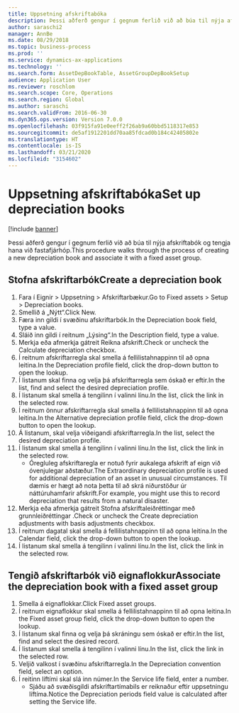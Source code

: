 ```yaml
---
title: Uppsetning afskriftabóka
description: Þessi aðferð gengur í gegnum ferlið við að búa til nýja afskriftabók og tengja hana við fastafjárhóp.
author: saraschi2
manager: AnnBe
ms.date: 08/29/2018
ms.topic: business-process
ms.prod: ''
ms.service: dynamics-ax-applications
ms.technology: ''
ms.search.form: AssetDepBookTable, AssetGroupDepBookSetup
audience: Application User
ms.reviewer: roschlom
ms.search.scope: Core, Operations
ms.search.region: Global
ms.author: saraschi
ms.search.validFrom: 2016-06-30
ms.dyn365.ops.version: Version 7.0.0
ms.openlocfilehash: 03f915fa91e0eeff2f26ab9a60bbd5118317e853
ms.sourcegitcommit: de5af1912201dd70aa85fdcad0b184c42405802e
ms.translationtype: HT
ms.contentlocale: is-IS
ms.lasthandoff: 03/21/2020
ms.locfileid: "3154602"
---
```

# <a name="set-up-depreciation-books"></a><span data-ttu-id="0add0-103">Uppsetning afskriftabóka</span><span class="sxs-lookup"><span data-stu-id="0add0-103">Set up depreciation books</span></span> 

[!include [banner](../../includes/banner.md)]

<span data-ttu-id="0add0-104">Þessi aðferð gengur í gegnum ferlið við að búa til nýja afskriftabók og tengja hana við fastafjárhóp.</span><span class="sxs-lookup"><span data-stu-id="0add0-104">This procedure walks through the process of creating a new depreciation book and associate it with a fixed asset group.</span></span> 

## <a name="create-a-depreciation-book"></a><span data-ttu-id="0add0-105">Stofna afskriftarbók</span><span class="sxs-lookup"><span data-stu-id="0add0-105">Create a depreciation book</span></span>
1. <span data-ttu-id="0add0-106">Fara í Eignir > Uppsetning > Afskriftarbækur.</span><span class="sxs-lookup"><span data-stu-id="0add0-106">Go to Fixed assets > Setup > Depreciation books.</span></span>
2. <span data-ttu-id="0add0-107">Smellið á „Nýtt“.</span><span class="sxs-lookup"><span data-stu-id="0add0-107">Click New.</span></span>
3. <span data-ttu-id="0add0-108">Færa inn gildi í svæðinu afskriftarbók.</span><span class="sxs-lookup"><span data-stu-id="0add0-108">In the Depreciation book field, type a value.</span></span>
4. <span data-ttu-id="0add0-109">Sláið inn gildi í reitnum „Lýsing“.</span><span class="sxs-lookup"><span data-stu-id="0add0-109">In the Description field, type a value.</span></span>
5. <span data-ttu-id="0add0-110">Merkja eða afmerkja gátreit Reikna afskrift.</span><span class="sxs-lookup"><span data-stu-id="0add0-110">Check or uncheck the Calculate depreciation checkbox.</span></span>
6. <span data-ttu-id="0add0-111">Í reitnum afskriftarregla skal smella á fellilistahnappinn til að opna leitina.</span><span class="sxs-lookup"><span data-stu-id="0add0-111">In the Depreciation profile field, click the drop-down button to open the lookup.</span></span>
7. <span data-ttu-id="0add0-112">Í listanum skal finna og velja þá afskriftarregla sem óskað er eftir.</span><span class="sxs-lookup"><span data-stu-id="0add0-112">In the list, find and select the desired depreciation profile.</span></span>
8. <span data-ttu-id="0add0-113">Í listanum skal smella á tengilinn í valinni línu.</span><span class="sxs-lookup"><span data-stu-id="0add0-113">In the list, click the link in the selected row.</span></span>
9. <span data-ttu-id="0add0-114">Í reitnum önnur afskriftarregla skal smella á fellilistahnappinn til að opna leitina.</span><span class="sxs-lookup"><span data-stu-id="0add0-114">In the Alternative depreciation profile field, click the drop-down button to open the lookup.</span></span>
10. <span data-ttu-id="0add0-115">Á listanum, skal velja viðeigandi afskriftarregla.</span><span class="sxs-lookup"><span data-stu-id="0add0-115">In the list, select the desired depreciation profile.</span></span>
11. <span data-ttu-id="0add0-116">Í listanum skal smella á tengilinn í valinni línu.</span><span class="sxs-lookup"><span data-stu-id="0add0-116">In the list, click the link in the selected row.</span></span>
    * <span data-ttu-id="0add0-117">Óregluleg afskriftaregla er notuð fyrir aukalega afskrift af eign við óvenjulegar aðstæður.</span><span class="sxs-lookup"><span data-stu-id="0add0-117">The Extraordinary depreciation profile is used for additional depreciation of an asset in unusual circumstances.</span></span> <span data-ttu-id="0add0-118">Til dæmis er hægt að nota þetta til að skrá niðurstöður úr náttúruhamfarir afskrift.</span><span class="sxs-lookup"><span data-stu-id="0add0-118">For example, you might use this to record depreciation that results from a natural disaster.</span></span>  
12. <span data-ttu-id="0add0-119">Merkja eða afmerkja gátreit Stofna afskriftaleiðréttingar með grunnleiðréttingar .</span><span class="sxs-lookup"><span data-stu-id="0add0-119">Check or uncheck the Create depreciation adjustments with basis adjustments checkbox.</span></span>
13. <span data-ttu-id="0add0-120">Í reitnum dagatal skal smella á fellilistahnappinn til að opna leitina.</span><span class="sxs-lookup"><span data-stu-id="0add0-120">In the Calendar field, click the drop-down button to open the lookup.</span></span>
14. <span data-ttu-id="0add0-121">Í listanum skal smella á tengilinn í valinni línu.</span><span class="sxs-lookup"><span data-stu-id="0add0-121">In the list, click the link in the selected row.</span></span>

## <a name="associate-the-depreciation-book-with-a-fixed-asset-group"></a><span data-ttu-id="0add0-122">Tengið afskriftarbók við eignaflokkur</span><span class="sxs-lookup"><span data-stu-id="0add0-122">Associate the depreciation book with a fixed asset group</span></span>
1. <span data-ttu-id="0add0-123">Smella á eignaflokkar.</span><span class="sxs-lookup"><span data-stu-id="0add0-123">Click Fixed asset groups.</span></span>
2. <span data-ttu-id="0add0-124">Í reitnum eignaflokkur skal smella á fellilistahnappinn til að opna leitina.</span><span class="sxs-lookup"><span data-stu-id="0add0-124">In the Fixed asset group field, click the drop-down button to open the lookup.</span></span>
3. <span data-ttu-id="0add0-125">Í listanum skal finna og velja þá skráningu sem óskað er eftir.</span><span class="sxs-lookup"><span data-stu-id="0add0-125">In the list, find and select the desired record.</span></span>
4. <span data-ttu-id="0add0-126">Í listanum skal smella á tengilinn í valinni línu.</span><span class="sxs-lookup"><span data-stu-id="0add0-126">In the list, click the link in the selected row.</span></span>
5. <span data-ttu-id="0add0-127">Veljið valkost í svæðinu afskriftarregla.</span><span class="sxs-lookup"><span data-stu-id="0add0-127">In the Depreciation convention field, select an option.</span></span>
6. <span data-ttu-id="0add0-128">Í reitinn líftími skal slá inn númer.</span><span class="sxs-lookup"><span data-stu-id="0add0-128">In the Service life field, enter a number.</span></span>
    * <span data-ttu-id="0add0-129">Sjáðu að svæðisgildi afskriftartímabils er reiknaður eftir uppsetningu líftíma.</span><span class="sxs-lookup"><span data-stu-id="0add0-129">Notice the Depreciation periods field value is calculated after setting the Service life.</span></span>  

